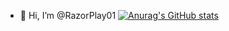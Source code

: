 - 👋 Hi, I’m @RazorPlay01
[![Anurag's GitHub stats](https://github-readme-stats.vercel.app/api?username=razorplay01)](https://github.com/anuraghazra/github-readme-stats)
